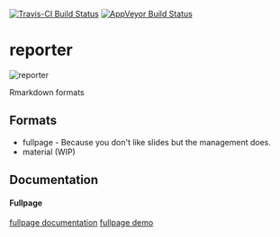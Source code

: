 [![Travis-CI Build Status](https://travis-ci.org/JohnCoene/reporter.svg?branch=master)](https://travis-ci.org/JohnCoene/reporter)
[![AppVeyor Build Status](https://ci.appveyor.com/api/projects/status/github/JohnCoene/reporter?branch=master&svg=true)](https://ci.appveyor.com/project/JohnCoene/reporter)

# reporter 

![reporter](http://john-coene.com/img/fullpage_devices.png)

Rmarkdown formats

## Formats

- fullpage - Because you don't like slides but the management does.
- material (WIP)

## Documentation

#### Fullpage

[fullpage documentation](http://john-coene.com/reporter)
[fullpage demo](http://john-coene.com/fullpage_demo.html)
